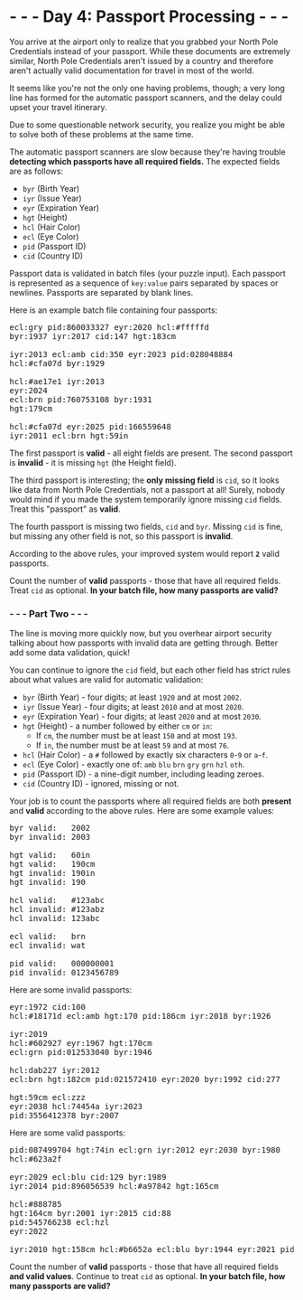 # - - - Day 4: Passport Processing - - -

You arrive at the airport only to realize that you grabbed your North Pole Credentials instead of your passport. While these documents are extremely similar, North Pole Credentials aren't issued by a country and therefore aren't actually valid documentation for travel in most of the world.

It seems like you're not the only one having problems, though; a very long line has formed for the automatic passport scanners, and the delay could upset your travel itinerary.

Due to some questionable network security, you realize you might be able to solve both of these problems at the same time.

The automatic passport scanners are slow because they're having trouble **detecting which passports have all required fields.** The expected fields are as follows:

* ``byr`` (Birth Year)
* ``iyr`` (Issue Year)
* ``eyr`` (Expiration Year)
* ``hgt`` (Height)
* ``hcl`` (Hair Color)
* ``ecl`` (Eye Color)
* ``pid`` (Passport ID)
* ``cid`` (Country ID)

Passport data is validated in batch files (your puzzle input). Each passport is represented as a sequence of ``key:value`` pairs separated by spaces or newlines. Passports are separated by blank lines.

Here is an example batch file containing four passports:

<pre>
ecl:gry pid:860033327 eyr:2020 hcl:#fffffd
byr:1937 iyr:2017 cid:147 hgt:183cm

iyr:2013 ecl:amb cid:350 eyr:2023 pid:028048884
hcl:#cfa07d byr:1929

hcl:#ae17e1 iyr:2013
eyr:2024
ecl:brn pid:760753108 byr:1931
hgt:179cm

hcl:#cfa07d eyr:2025 pid:166559648
iyr:2011 ecl:brn hgt:59in
</pre>

The first passport is **valid** - all eight fields are present. The second passport is **invalid** - it is missing ``hgt`` (the Height field).

The third passport is interesting; the **only missing field** is ``cid``, so it looks like data from North Pole Credentials, not a passport at all! Surely, nobody would mind if you made the system temporarily ignore missing ``cid`` fields. Treat this "passport" as **valid**.

The fourth passport is missing two fields, ``cid`` and ``byr``. Missing ``cid`` is fine, but missing any other field is not, so this passport is **invalid**.

According to the above rules, your improved system would report **``2``** valid passports.

Count the number of **valid** passports - those that have all required fields. Treat ``cid`` as optional. **In your batch file, how many passports are valid?**


### - - - Part Two - - -

The line is moving more quickly now, but you overhear airport security talking about how passports with invalid data are getting through. Better add some data validation, quick!

You can continue to ignore the ``cid`` field, but each other field has strict rules about what values are valid for automatic validation:

* ``byr`` (Birth Year) - four digits; at least ``1920`` and at most ``2002``.
* ``iyr`` (Issue Year) - four digits; at least ``2010`` and at most ``2020``.
* ``eyr`` (Expiration Year) - four digits; at least ``2020`` and at most ``2030``.
* ``hgt`` (Height) - a number followed by either ``cm`` or ``in``:
    * If ``cm``, the number must be at least ``150`` and at most ``193``.
    * If ``in``, the number must be at least ``59`` and at most ``76``.
* ``hcl`` (Hair Color) - a ``#`` followed by exactly six characters ``0``-``9`` or ``a``-``f``.
* ``ecl`` (Eye Color) - exactly one of: ``amb`` ``blu`` ``brn`` ``gry`` ``grn`` ``hzl`` ``oth``.
* ``pid`` (Passport ID) - a nine-digit number, including leading zeroes.
* ``cid`` (Country ID) - ignored, missing or not.

Your job is to count the passports where all required fields are both **present** and **valid** according to the above rules. Here are some example values:

<pre>
byr valid:   2002
byr invalid: 2003

hgt valid:   60in
hgt valid:   190cm
hgt invalid: 190in
hgt invalid: 190

hcl valid:   #123abc
hcl invalid: #123abz
hcl invalid: 123abc

ecl valid:   brn
ecl invalid: wat

pid valid:   000000001
pid invalid: 0123456789
</pre>

Here are some invalid passports:

<pre>
eyr:1972 cid:100
hcl:#18171d ecl:amb hgt:170 pid:186cm iyr:2018 byr:1926

iyr:2019
hcl:#602927 eyr:1967 hgt:170cm
ecl:grn pid:012533040 byr:1946

hcl:dab227 iyr:2012
ecl:brn hgt:182cm pid:021572410 eyr:2020 byr:1992 cid:277

hgt:59cm ecl:zzz
eyr:2038 hcl:74454a iyr:2023
pid:3556412378 byr:2007
</pre>

Here are some valid passports:

<pre>
pid:087499704 hgt:74in ecl:grn iyr:2012 eyr:2030 byr:1980
hcl:#623a2f

eyr:2029 ecl:blu cid:129 byr:1989
iyr:2014 pid:896056539 hcl:#a97842 hgt:165cm

hcl:#888785
hgt:164cm byr:2001 iyr:2015 cid:88
pid:545766238 ecl:hzl
eyr:2022

iyr:2010 hgt:158cm hcl:#b6652a ecl:blu byr:1944 eyr:2021 pid:093154719
</pre>

Count the number of **valid** passports - those that have all required fields **and valid values**. Continue to treat ``cid`` as optional. **In your batch file, how many passports are valid?**

